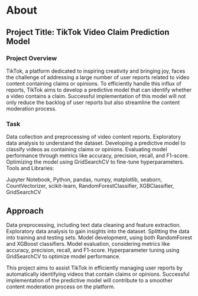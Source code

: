 # About

## **Project Title: TikTok Video Claim Prediction Model**

### Project Overview

TikTok, a platform dedicated to inspiring creativity and bringing joy, faces the challenge of addressing a large number of user reports related to video content containing claims or opinions. To efficiently handle this influx of reports, TikTok aims to develop a predictive model that can identify whether a video contains a claim. Successful implementation of this model will not only reduce the backlog of user reports but also streamline the content moderation process.

### Task

Data collection and preprocessing of video content reports.
Exploratory data analysis to understand the dataset.
Developing a predictive model to classify videos as containing claims or opinions.
Evaluating model performance through metrics like accuracy, precision, recall, and F1-score.
Optimizing the model using GridSearchCV to fine-tune hyperparameters.
Tools and Libraries:

Jupyter Notebook,
Python,
pandas,
numpy,
matplotlib,
seaborn,
CountVectorizer,
scikit-learn,
RandomForestClassifier,
XGBClassifier,
GridSearchCV

## Approach

Data preprocessing, including text data cleaning and feature extraction.
Exploratory data analysis to gain insights into the dataset.
Splitting the data into training and testing sets.
Model development, using both RandomForest and XGBoost classifiers.
Model evaluation, considering metrics like accuracy, precision, recall, and F1-score.
Hyperparameter tuning using GridSearchCV to optimize model performance.

This project aims to assist TikTok in efficiently managing user reports by automatically identifying videos that contain claims or opinions. Successful implementation of the predictive model will contribute to a smoother content moderation process on the platform.
